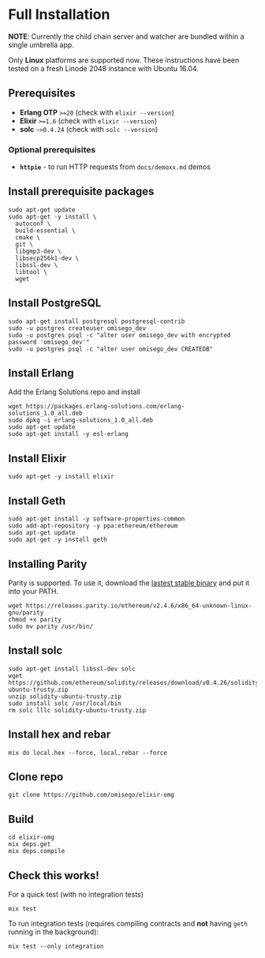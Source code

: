 # Full Installation

**NOTE**: Currently the child chain server and watcher are bundled within a single umbrella app.

Only **Linux** platforms are supported now. These instructions have been tested on a fresh Linode 2048 instance with Ubuntu 16.04.

## Prerequisites
* **Erlang OTP** `>=20` (check with `elixir --version`)
* **Elixir** `>=1.6` (check with `elixir --version`)
* **solc** `~>0.4.24` (check with `solc --version`)

### Optional prerequisites
* **`httpie`** - to run HTTP requests from `docs/demoxx.md` demos

## Install prerequisite packages

```
sudo apt-get update
sudo apt-get -y install \
  autoconf \
  build-essential \
  cmake \
  git \
  libgmp3-dev \
  libsecp256k1-dev \
  libssl-dev \
  libtool \
  wget
```

## Install PostgreSQL

```
sudo apt-get install postgresql postgresql-contrib
sudo -u postgres createuser omisego_dev
sudo -u postgres psql -c "alter user omisego_dev with encrypted password 'omisego_dev'"
sudo -u postgres psql -c "alter user omisego_dev CREATEDB"
```

## Install Erlang

Add the Erlang Solutions repo and install
```
wget https://packages.erlang-solutions.com/erlang-solutions_1.0_all.deb
sudo dpkg -i erlang-solutions_1.0_all.deb
sudo apt-get update
sudo apt-get install -y esl-erlang
```

## Install Elixir
```
sudo apt-get -y install elixir
```

## Install Geth
```
sudo apt-get install -y software-properties-common
sudo add-apt-repository -y ppa:ethereum/ethereum
sudo apt-get update
sudo apt-get -y install geth
```

## Installing Parity
Parity is supported. To use it, download the [lastest stable
binary](https://www.parity.io/ethereum/#download) and put it into your PATH.

```
wget https://releases.parity.io/ethereum/v2.4.6/x86_64-unknown-linux-gnu/parity
chmod +x parity
sudo mv parity /usr/bin/
```

## Install solc
```
sudo apt-get install libssl-dev solc
wget https://github.com/ethereum/solidity/releases/download/v0.4.26/solidity-ubuntu-trusty.zip
unzip solidity-ubuntu-trusty.zip
sudo install solc /usr/local/bin
rm solc lllc solidity-ubuntu-trusty.zip
```

## Install hex and rebar
```
mix do local.hex --force, local.rebar --force
```

## Clone repo
```
git clone https://github.com/omisego/elixir-omg
```

## Build
```
cd elixir-omg
mix deps.get
mix deps.compile
```

## Check this works!
For a quick test (with no integration tests)
```
mix test
```

To run integration tests (requires compiling contracts and **not** having `geth` running in the background):
```
mix test --only integration
```

